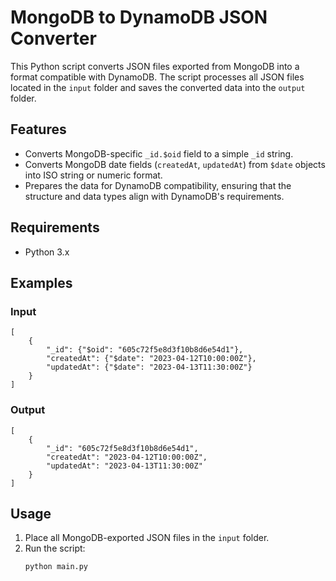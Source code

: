 # MongoDB to DynamoDB JSON Converter

This Python script converts JSON files exported from MongoDB into a format compatible with DynamoDB. The script processes all JSON files located in the `input` folder and saves the converted data into the `output` folder.

## Features

- Converts MongoDB-specific `_id.$oid` field to a simple `_id` string.
- Converts MongoDB date fields (`createdAt`, `updatedAt`) from `$date` objects into ISO string or numeric format.
- Prepares the data for DynamoDB compatibility, ensuring that the structure and data types align with DynamoDB's requirements.

## Requirements

- Python 3.x

## Examples

### Input

```
[
    {
        "_id": {"$oid": "605c72f5e8d3f10b8d6e54d1"},
        "createdAt": {"$date": "2023-04-12T10:00:00Z"},
        "updatedAt": {"$date": "2023-04-13T11:30:00Z"}
    }
]
```

### Output

```
[
    {
        "_id": "605c72f5e8d3f10b8d6e54d1",
        "createdAt": "2023-04-12T10:00:00Z",
        "updatedAt": "2023-04-13T11:30:00Z"
    }
]
```

## Usage

1. Place all MongoDB-exported JSON files in the `input` folder.
2. Run the script:
   ```bash
   python main.py
   ```
